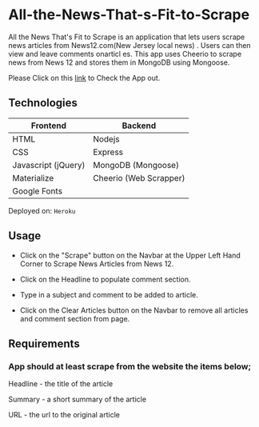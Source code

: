 # All-the-News-That-s-Fit-to-Scrape
All the News That's Fit to Scrape is an application that lets users scrape news articles from News12.com(New Jersey local news) . Users can then view and leave comments onarticl es. This app uses Cheerio to scrape news from News 12 and stores them in MongoDB using Mongoose.

Please Click on this [link](https://salty-peak-07005.herokuapp.com/) to Check the App out.

## Technologies

| Frontend  | Backend |
| ------------- | ------------- |
| HTML | Nodejs |
| CSS  | Express |
| Javascript (jQuery) | MongoDB (Mongoose)|
| Materialize | Cheerio (Web Scrapper) |
|Google Fonts|


Deployed on: `Heroku`

## Usage

- Click on the "Scrape" button on the Navbar at the Upper Left Hand Corner to Scrape News Articles from News 12.

- Click on the Headline to populate comment section.

- Type in a subject and comment to be added to article.

- Click on the Clear Articles button on the Navbar to remove all articles and comment section from page.




## Requirements
### App should at least scrape from the website the items below;

Headline - the title of the article

Summary - a short summary of the article

URL - the url to the original article

